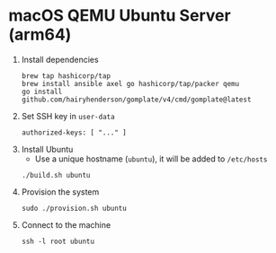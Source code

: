 # macOS QEMU Ubuntu Server (arm64)

1. Install dependencies
   ```
   brew tap hashicorp/tap
   brew install ansible axel go hashicorp/tap/packer qemu
   go install github.com/hairyhenderson/gomplate/v4/cmd/gomplate@latest
   ```
1. Set SSH key in `user-data`
   ```
   authorized-keys: [ "..." ]
   ```
1. Install Ubuntu
   - Use a unique hostname (`ubuntu`), it will be added to `/etc/hosts`
   ```
   ./build.sh ubuntu
   ```
1. Provision the system
   ```
   sudo ./provision.sh ubuntu
   ```
1. Connect to the machine
   ```
   ssh -l root ubuntu
   ```

